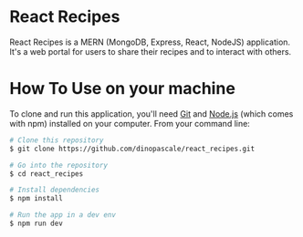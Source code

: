 # React Recipes

React Recipes is a MERN (MongoDB, Express, React, NodeJS) application. It's a web portal for users to share their recipes and to interact with others.

# How To Use on your machine

To clone and run this application, you'll need [Git](https://git-scm.com/) and [Node.js](https://nodejs.org/en/download/) (which comes with npm) installed on your computer. From your command line:

```sh
# Clone this repository
$ git clone https://github.com/dinopascale/react_recipes.git

# Go into the repository
$ cd react_recipes

# Install dependencies
$ npm install

# Run the app in a dev env
$ npm run dev
```

